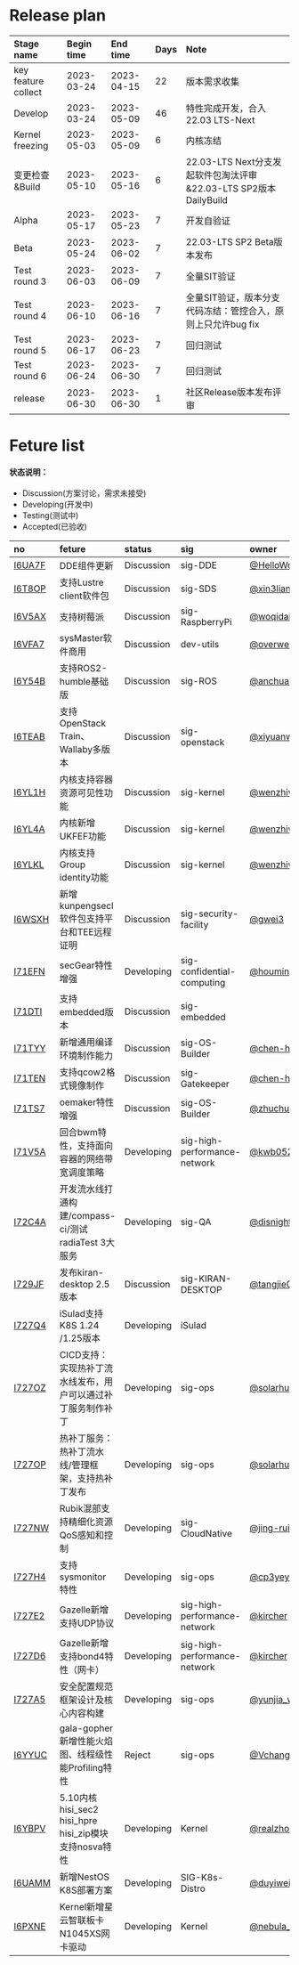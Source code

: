 # Release plan
|Stage name|Begin time|End time|Days|Note|
|:----------|:---------|:-------|:---------|:-------|
|key feature collect|2023-03-24|2023-04-15|22|版本需求收集|
|Develop|2023-03-24|2023-05-09|46|特性完成开发，合入22.03 LTS-Next|
|Kernel freezing|2023-05-03|2023-05-09|6|内核冻结|
|变更检查&Build|2023-05-10|2023-05-16|6|22.03-LTS Next分支发起软件包淘汰评审&22.03-LTS SP2版本DailyBuild|
|Alpha|2023-05-17|2023-05-23|7|开发自验证|
|Beta|2023-05-24|2023-06-02|7|22.03-LTS SP2 Beta版本发布|
|Test round 3|2023-06-03|2023-06-09|7|全量SIT验证|
|Test round 4|2023-06-10|2023-06-16|7|全量SIT验证，版本分支代码冻结：管控合入，原则上只允许bug fix|
|Test round 5|2023-06-17|2023-06-23|7|回归测试|
|Test round 6|2023-06-24|2023-06-30|7|回归测试|
|release|2023-06-30|2023-06-30|1|社区Release版本发布评审|

# Feture list
#### 状态说明：
- Discussion(方案讨论，需求未接受)
- Developing(开发中)
- Testing(测试中)
- Accepted(已验收)

|no|feture|status|sig|owner|
|:----|:---|:---|:--|:----|
|[I6UA7F](https://gitee.com/openeuler/release-management/issues/I6UA7F)|DDE组件更新|Discussion|sig-DDE|[@HelloWorld_lvcongqing](https://gitee.com/HelloWorld_lvcongqing/)|
| [I6T8OP](https://gitee.com/openeuler/release-management/issues/I6T8OP) | 支持Lustre client软件包 | Discussion | sig-SDS | [@xin3liang](https://gitee.com/xin3liang) |
|[I6V5AX](https://gitee.com/openeuler/release-management/issues/I6V5AX)|支持树莓派|Discussion|sig-RaspberryPi|[@woqidaideshi](https://gitee.com/woqidaideshi/)|
|[I6VFA7](https://gitee.com/openeuler/release-management/issues/I6VFA7)|sysMaster软件商用|Discussion|dev-utils|[@overweight](https://gitee.com/overweight/)|
|[I6Y54B](https://gitee.com/openeuler/release-management/issues/I6Y54B)|支持ROS2-humble基础版|Discussion|sig-ROS|[@anchuanxu](https://gitee.com/anchuanxu/)|
|[I6TEAB](https://gitee.com/openeuler/release-management/issues/I6TEAB)|支持OpenStack Train、Wallaby多版本|Discussion|sig-openstack|[@xiyuanwang](https://gitee.com/xiyuanwang/)|
|[I6YL1H](https://gitee.com/openeuler/release-management/issues/I6YL1H)|内核支持容器资源可见性功能|Discussion|sig-kernel|[@wenzhiwei11](https://gitee.com/wenzhiwei11/)|
|[I6YL4A](https://gitee.com/openeuler/release-management/issues/I6YL4A)|内核新增UKFEF功能|Discussion|sig-kernel|[@wenzhiwei11](https://gitee.com/wenzhiwei11/)|
|[I6YLKL](https://gitee.com/openeuler/release-management/issues/I6YLKL)|内核支持Group identity功能|Discussion|sig-kernel|[@wenzhiwei11](https://gitee.com/wenzhiwei11/)|
|[I6WSXH](https://gitee.com/openeuler/release-management/issues/I6WSXH)|新增kunpengsecl软件包支持平台和TEE远程证明|Discussion|sig-security-facility|[@gwei3](https://gitee.com/gwei3/)|
|[I71EFN](https://gitee.com/openeuler/release-management/issues/I71EFN)|secGear特性增强|Developing|sig-confidential-computing|[@houmingyong](https://gitee.com/houmingyong/)|
|[I71DTI](https://gitee.com/openeuler/release-management/issues/I71DTI)|支持embedded版本|Discussion|sig-embedded||
|[I71TYY](https://gitee.com/openeuler/release-management/issues/I71TYY)|新增通用编译环境制作能力|Discussion|sig-OS-Builder|[@chen-huihan](https://gitee.com/chen-huihan/)|
|[I71TEN](https://gitee.com/openeuler/release-management/issues/I71TEN)|支持qcow2格式镜像制作|Discussion|sig-Gatekeeper|[@chen-huihan](https://gitee.com/chen-huihan/)|
|[I71TS7](https://gitee.com/openeuler/release-management/issues/I71TS7)|oemaker特性增强|Discussion|sig-OS-Builder|[@zhuchunyi](https://gitee.com/zhuchunyi/)|
|[I71V5A](https://gitee.com/openeuler/release-management/issues/I71V5A)|回合bwm特性，支持面向容器的网络带宽调度策略|Developing|sig-high-performance-network|[@kwb0523](https://gitee.com/kwb0523/)|
|[I72C4A](https://gitee.com/openeuler/release-management/issues/I72C4A)|开发流水线打通构建/compass-ci/测试radiaTest 3大服务|Developing|sig-QA|[@disnight](https://gitee.com/disnight/)|
|[I729JF](https://gitee.com/openeuler/release-management/issues/I729JF)|发布kiran-desktop 2.5版本|Discussion|sig-KIRAN-DESKTOP|[@tangjie02](https://gitee.com/tangjie02/)|
|[I727Q4](https://gitee.com/openeuler/release-management/issues/I727Q4)|iSulad支持K8S 1.24 /1.25版本|Developing|iSulad||
|[I727OZ](https://gitee.com/openeuler/release-management/issues/I727OZ)|CICD支持：实现热补丁流水线发布，用户可以通过补丁服务制作补丁|Developing|sig-ops|[@solarhu](https://gitee.com/solarhu/)|
|[I727OP](https://gitee.com/openeuler/release-management/issues/I727OP)|热补丁服务：热补丁流水线/管理框架，支持热补丁发布|Developing|sig-ops|[@solarhu](https://gitee.com/solarhu/)|
|[I727NW](https://gitee.com/openeuler/release-management/issues/I727NW)|Rubik混部支持精细化资源QoS感知和控制|Developing|sig-CloudNative|[@jing-rui](https://gitee.com/jing-rui/)|
|[I727H4](https://gitee.com/openeuler/release-management/issues/I727H4)|支持 sysmonitor 特性|Developing|sig-ops|[@cp3yeye](https://gitee.com/cp3yeye/)|
|[I727E2](https://gitee.com/openeuler/release-management/issues/I727E2)|Gazelle新增支持UDP协议|Developing|sig-high-performance-network|[@kircher](https://gitee.com/kircher/)|
|[I727D6](https://gitee.com/openeuler/release-management/issues/I727D6)|Gazelle新增支持bond4特性（网卡）|Developing|sig-high-performance-network|[@kircher](https://gitee.com/kircher/)|
|[I727A5](https://gitee.com/openeuler/release-management/issues/I727A5)|安全配置规范框架设计及核心内容构建|Developing|sig-ops|[@yunjia_w](https://gitee.com/yunjia_w/)|
|[I6YYUC](https://gitee.com/openeuler/release-management/issues/I6YYUC)|gala-gopher新增性能火焰图、线程级性能Profiling特性|Reject|sig-ops|[@Vchanger](https://gitee.com/Vchanger/)|
|[I6YBPV](https://gitee.com/openeuler/release-management/issues/I6YBPV)|5.10内核hisi_sec2 hisi_hpre hisi_zip模块支持nosva特性|Developing|Kernel|[@realzhongkeyi](https://gitee.com/realzhongkeyi/)|
|[I6UAMM](https://gitee.com/openeuler/release-management/issues/I6UAMM)|新增NestOS K8S部署方案|Developing|SIG-K8s-Distro|[@duyiwei7w](https://gitee.com/duyiwei7w/)|
|[I6PXNE](https://gitee.com/openeuler/release-management/issues/I6PXNE)|Kernel新增星云智联板卡N1045XS网卡驱动|Developing|Kernel|[@nebula_matrix](https://gitee.com/nebula_matrix/)|
